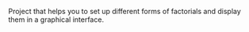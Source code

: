 Project that helps you to set up different forms of factorials and display them in a graphical interface.
